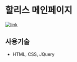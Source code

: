 # 할리스 메인페이지

<a href="https://limeunseop.github.io/hollys">![link](https://img.shields.io/badge/link-https%3A%2F%2Flimeunseop.github.io%2Fhollys-brightgreen)</a>

## 사용기술

- HTML, CSS, JQuery
